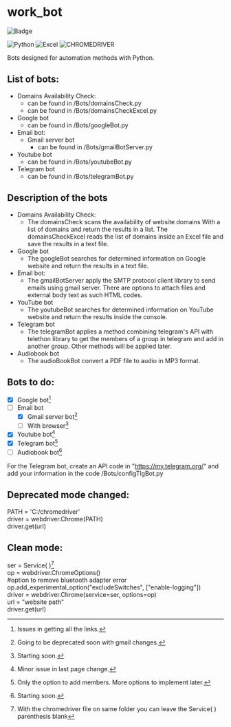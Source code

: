 # work_bot

![Badge](http://img.shields.io/static/v1?label=STATUS&message=UPDATING&color=BRIGHTGREEN&style=for-the-badge)

![Python](http://img.shields.io/static/v1?label=Python&message=v3.10&color=blue)
![Excel](http://img.shields.io/static/v1?label=Microsoft&message=Excel&color=blue)
![CHROMEDRIVER](http://img.shields.io/static/v1?label=Chromedriver&message=v100.0.4896.127&color=blue)


Bots designed for automation methods with Python.

## List of bots:
- Domains Availability Check:
  - can be found in /Bots/domainsCheck.py
  - can be found in /Bots/domainsCheckExcel.py
- Google bot
  - can be found in /Bots/googleBot.py
- Email bot:
  - Gmail server bot
    - can be found in /Bots/gmailBotServer.py
- Youtube bot
    - can be found in /Bots/youtubeBot.py
- Telegram bot
  - can be found in /Bots/telegramBot.py

## Description of the bots
  
- Domains Availability Check:
   - The domainsCheck scans the availability of website domains With a list of domains and return the results in a list. The domainsCheckExcel reads the list of domains inside an Excel file and save the results in a text file.
- Google bot
  - The googleBot searches for determined information on Google website and return the results in a text file.
- Email bot:
  - The gmailBotServer apply the SMTP protocol client library to send emails using gmail server. There are options to attach files and external body text as such HTML codes.
- YouTube bot
  - The youtubeBot searches for determined information on YouTube website and return the results inside the console.
- Telegram bot
  - The telegramBot applies a method combining telegram's API with telethon library to get the members of a group in telegram and add in another group. Other methods will be applied later.
- Audiobook bot
  - The audioBookBot convert a PDF file to audio in MP3 format.

## Bots to do:
- [x] Google bot[^1]
- [ ] Email bot
  - [x] Gmail server bot[^2]
  - [ ] With browser[^3]
- [x] Youtube bot[^4]
- [x] Telegram bot[^5]
- [ ] Audiobook bot[^6]

For the Telegram bot, create an API code in "https://my.telegram.org/" and add your information in the code /Bots/configTlgBot.py

## Deprecated mode changed:

PATH = 'C:/chromedriver'  
driver = webdriver.Chrome(PATH) <br>
driver.get(url)

## Clean mode:

ser = Service( )[^7]  
op = webdriver.ChromeOptions()  
#option to remove bluetooth adapter error     
op.add_experimental_option("excludeSwitches", ["enable-logging"])    
driver = webdriver.Chrome(service=ser, options=op)    
url = "website path"           
driver.get(url)

[^1]: Issues in getting all the links.
[^2]: Going to be deprecated soon with gmail changes.
[^3]: Starting soon.
[^4]: Minor issue in last page change.
[^5]: Only the option to add members. More options to implement later.
[^6]: Starting soon.
[^7]: With the chromedriver file on same folder you can leave the Service( ) parenthesis blank 
